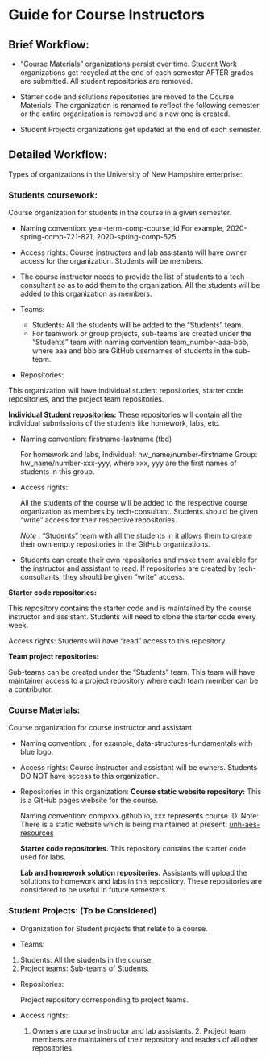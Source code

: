 # Guide for Course Instructors


## Brief Workflow:
- “Course Materials” organizations persist over time.
  Student Work organizations get recycled at the end of each semester AFTER grades are submitted.
  All student repositories are removed.

- Starter code and solutions repositories are moved to the Course Materials.
  The organization is renamed to reflect the following semester or the entire organization is removed and a new one is created.

- Student Projects organizations get updated at the end of each semester.

## Detailed Workflow:
Types of organizations in the University of New Hampshire enterprise:


### **Students coursework:**  
Course organization for students in the course in a given semester.
- Naming convention:
  year-term-comp-course_id
  For example, 2020-spring-comp-721-821, 2020-spring-comp-525


- Access rights:
  Course instructors and lab assistants will have owner access for the organization. Students will be members.

- The course instructor needs to provide the list of students to a tech consultant so as to add them to the organization. All the students will be added to this organization as members.


- Teams:
  - Students: All the students will be added to the “Students” team.
  - For teamwork or group projects, sub-teams are created under the “Students” team with naming convention team_number-aaa-bbb, where aaa and bbb are GitHub usernames of students in the sub-team.


- Repositories:

This organization will have individual student repositories, starter code repositories, and the project team repositories.

  __Individual Student repositories:__
  These repositories will contain all the individual submissions of the students like homework, labs, etc.
  - Naming convention:
      firstname-lastname (tbd)
      
      For homework and labs,
        Individual: hw_name/number-firstname
        Group: hw_name/number-xxx-yyy, where xxx, yyy are the first names of students in this group.

  - Access rights:

    All the students of the course will be added to the respective course organization as members by tech-consultant. Students should be given “write” access for their respective repositories.

    *Note* : “Students” team with all the students in it allows them to create their own empty repositories in the GitHub organizations.


  - Students can create their own repositories and make them available for the instructor and assistant to read.  If repositories are created by tech-consultants, they should be given “write” access.

__Starter code repositories:__

This repository contains the starter code and is maintained by the course instructor and assistant. Students will need to clone the starter code every week.  

Access rights: Students will have “read” access to this repository.



__Team project repositories:__

Sub-teams can be created under the “Students” team. This team will have maintainer access to a project repository where each team member can be a contributor.


### **Course Materials:**
Course organization for course instructor and assistant.

- Naming convention: <course name>, for example, data-structures-fundamentals with blue logo.


- Access rights: Course instructor and assistant will be owners. Students DO NOT have access to this organization.


- Repositories in this organization:
  __Course static website repository:__
    This is a GitHub pages website for the course.

    Naming convention: compxxx.github.io, xxx represents course ID.
    Note: There is a static website which is being maintained at present: [unh-aes-resources](https://unh-aes-resources.github.io/)

  __Starter code repositories.__
    This repository contains the starter code used for labs.


  __Lab and homework solution repositories.__
    Assistants will upload the solutions to homework and labs in this repository. These repositories are considered to be useful in future semesters.

### **Student Projects:** (To be Considered)
- Organization for Student projects that relate to a course.

- Teams:
1. Students: All the students in the course.
2. Project teams: Sub-teams of Students.


- Repositories:

    Project repository corresponding to project teams.


- Access rights:

    1. Owners are course instructor and lab assistants.
	  2. Project team members are maintainers of their repository and readers of all other repositories.
